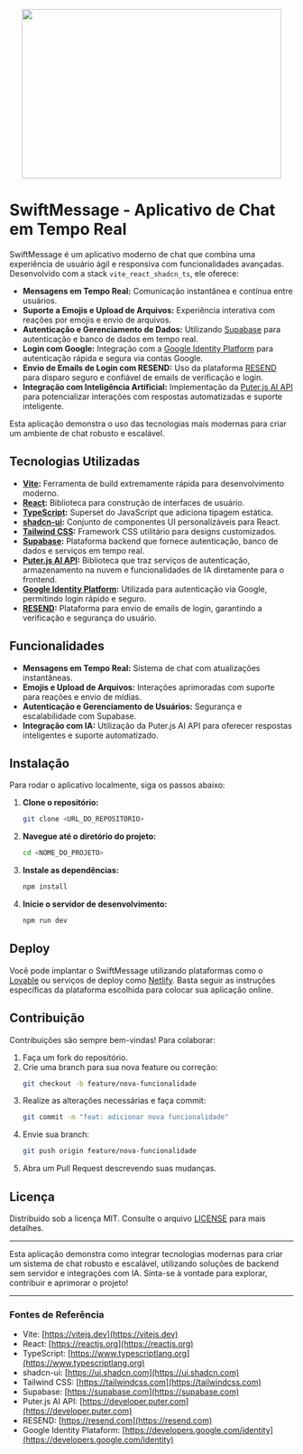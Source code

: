 <p align="center">
  <img width="460" height="300" src="https://github.com/Rafael-Lee1/Icons/blob/8a4f18d8c811a1bf19f8dfe5472511a16788ce54/MESSAGE_API.png">
</p>

# SwiftMessage - Aplicativo de Chat em Tempo Real

SwiftMessage é um aplicativo moderno de chat que combina uma experiência de usuário ágil e responsiva com funcionalidades avançadas. Desenvolvido com a stack `vite_react_shadcn_ts`, ele oferece:

- **Mensagens em Tempo Real:** Comunicação instantânea e contínua entre usuários.
- **Suporte a Emojis e Upload de Arquivos:** Experiência interativa com reações por emojis e envio de arquivos.
- **Autenticação e Gerenciamento de Dados:** Utilizando [Supabase](https://supabase.com) para autenticação e banco de dados em tempo real.
- **Login com Google:** Integração com a [Google Identity Platform](https://developers.google.com/identity) para autenticação rápida e segura via contas Google.
- **Envio de Emails de Login com RESEND:** Uso da plataforma [RESEND](https://resend.com) para disparo seguro e confiável de emails de verificação e login.
- **Integração com Inteligência Artificial:** Implementação da [Puter.js AI API](https://developer.puter.com) para potencializar interações com respostas automatizadas e suporte inteligente.

Esta aplicação demonstra o uso das tecnologias mais modernas para criar um ambiente de chat robusto e escalável.

## Tecnologias Utilizadas

- **[Vite](https://vitejs.dev):** Ferramenta de build extremamente rápida para desenvolvimento moderno.
- **[React](https://reactjs.org):** Biblioteca para construção de interfaces de usuário.
- **[TypeScript](https://www.typescriptlang.org):** Superset do JavaScript que adiciona tipagem estática.
- **[shadcn-ui](https://ui.shadcn.com):** Conjunto de componentes UI personalizáveis para React.
- **[Tailwind CSS](https://tailwindcss.com):** Framework CSS utilitário para designs customizados.
- **[Supabase](https://supabase.com):** Plataforma backend que fornece autenticação, banco de dados e serviços em tempo real.
- **[Puter.js AI API](https://developer.puter.com):** Biblioteca que traz serviços de autenticação, armazenamento na nuvem e funcionalidades de IA diretamente para o frontend.
- **[Google Identity Platform](https://developers.google.com/identity):** Utilizada para autenticação via Google, permitindo login rápido e seguro.
- **[RESEND](https://resend.com):** Plataforma para envio de emails de login, garantindo a verificação e segurança do usuário.


## Funcionalidades

- **Mensagens em Tempo Real:** Sistema de chat com atualizações instantâneas.
- **Emojis e Upload de Arquivos:** Interações aprimoradas com suporte para reações e envio de mídias.
- **Autenticação e Gerenciamento de Usuários:** Segurança e escalabilidade com Supabase.
- **Integração com IA:** Utilização da Puter.js AI API para oferecer respostas inteligentes e suporte automatizado.

## Instalação

Para rodar o aplicativo localmente, siga os passos abaixo:

1. **Clone o repositório:**
   ```bash
   git clone <URL_DO_REPOSITÓRIO>
   ```
2. **Navegue até o diretório do projeto:**
   ```bash
   cd <NOME_DO_PROJETO>
   ```
3. **Instale as dependências:**
   ```bash
   npm install
   ```
4. **Inicie o servidor de desenvolvimento:**
   ```bash
   npm run dev
   ```

## Deploy

Você pode implantar o SwiftMessage utilizando plataformas como o [Lovable](https://lovable.dev) ou serviços de deploy como [Netlify](https://www.netlify.com). Basta seguir as instruções específicas da plataforma escolhida para colocar sua aplicação online.

## Contribuição

Contribuições são sempre bem-vindas! Para colaborar:

1. Faça um fork do repositório.
2. Crie uma branch para sua nova feature ou correção:
   ```bash
   git checkout -b feature/nova-funcionalidade
   ```
3. Realize as alterações necessárias e faça commit:
   ```bash
   git commit -m "feat: adicionar nova funcionalidade"
   ```
4. Envie sua branch:
   ```bash
   git push origin feature/nova-funcionalidade
   ```
5. Abra um Pull Request descrevendo suas mudanças.

## Licença

Distribuído sob a licença MIT. Consulte o arquivo [LICENSE](LICENSE) para mais detalhes.

---

Esta aplicação demonstra como integrar tecnologias modernas para criar um sistema de chat robusto e escalável, utilizando soluções de backend sem servidor e integrações com IA. Sinta-se à vontade para explorar, contribuir e aprimorar o projeto!

---

### Fontes de Referência

- Vite: [https://vitejs.dev](https://vitejs.dev)
- React: [https://reactjs.org](https://reactjs.org)
- TypeScript: [https://www.typescriptlang.org](https://www.typescriptlang.org)
- shadcn-ui: [https://ui.shadcn.com](https://ui.shadcn.com)
- Tailwind CSS: [https://tailwindcss.com](https://tailwindcss.com)
- Supabase: [https://supabase.com](https://supabase.com)
- Puter.js AI API: [https://developer.puter.com](https://developer.puter.com)
- RESEND: [https://resend.com](https://resend.com)
- Google Identity Plataform: [https://developers.google.com/identity](https://developers.google.com/identity) 
```
